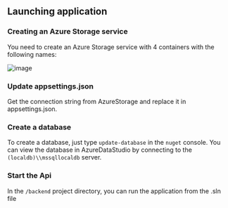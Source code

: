 ## Launching application

### Creating an Azure Storage service

You need to create an Azure Storage service with 4 containers with the following names: 

![image](https://github.com/FriZiii/MetaheuristicAlgorithmsTester/assets/38819844/bb5a602a-d7dd-4708-9c5d-89b27226dbe3)

### Update appsettings.json
Get the connection string from AzureStorage and replace it in appsettings.json.

### Create a database
To create a database, just type `update-database` in the `nuget` console.
You can view the database in AzureDataStudio by connecting to the `(localdb)\\mssqllocaldb` server.

### Start the Api
In the `/backend` project directory, you can run the application from the .sln file
